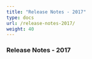 ```yaml
---
title: "Release Notes - 2017"
type: docs
url: /release-notes-2017/
weight: 40
---
```


### **Release Notes - 2017**
